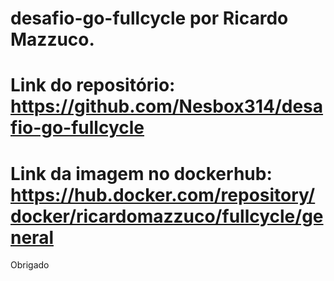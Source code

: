 # desafio-go-fullcycle por Ricardo Mazzuco.
# Link do repositório: https://github.com/Nesbox314/desafio-go-fullcycle
# Link da imagem no dockerhub: https://hub.docker.com/repository/docker/ricardomazzuco/fullcycle/general

Obrigado

